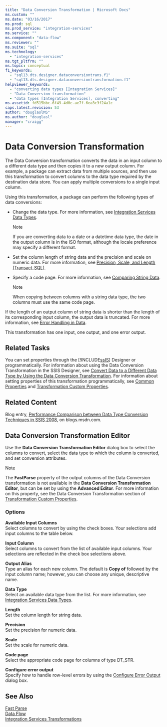 ```yaml
---
title: "Data Conversion Transformation | Microsoft Docs"
ms.custom: ""
ms.date: "03/16/2017"
ms.prod: sql
ms.prod_service: "integration-services"
ms.service: ""
ms.component: "data-flow"
ms.reviewer: ""
ms.suite: "sql"
ms.technology: 
  - "integration-services"
ms.tgt_pltfrm: ""
ms.topic: conceptual
f1_keywords: 
  - "sql13.dts.designer.dataconversiontrans.f1"
  - "sql13.dts.designer.dataconversiontransformation.f1"
helpviewer_keywords: 
  - "converting data types [Integration Services]"
  - "Data Conversion transformation"
  - "data types [Integration Services], converting"
ms.assetid: fd515bbc-6f49-4d0c-ae7f-6ea3c3f24a1c
caps.latest.revision: 53
author: "douglaslMS"
ms.author: "douglasl"
manager: "craigg"
---
```

# Data Conversion Transformation
  The Data Conversion transformation converts the data in an input column to a different data type and then copies it to a new output column. For example, a package can extract data from multiple sources, and then use this transformation to convert columns to the data type required by the destination data store. You can apply multiple conversions to a single input column.  
  
 Using this transformation, a package can perform the following types of data conversions:  
  
-   Change the data type. For more information, see [Integration Services Data Types](../../../integration-services/data-flow/integration-services-data-types.md).  
  
    > [!NOTE]  
    >  If you are converting data to a date or a datetime data type, the date in the output column is in the ISO format, although the locale preference may specify a different format.  
  
-   Set the column length of string data and the precision and scale on numeric data. For more information, see [Precision, Scale, and Length &#40;Transact-SQL&#41;](../../../t-sql/data-types/precision-scale-and-length-transact-sql.md).  
  
-   Specify a code page. For more information, see [Comparing String Data](../../../integration-services/data-flow/comparing-string-data.md).  
  
    > [!NOTE]  
    >  When copying between columns with a string data type, the two columns must use the same code page.  
  
 If the length of an output column of string data is shorter than the length of its corresponding input column, the output data is truncated. For more information, see [Error Handling in Data](../../../integration-services/data-flow/error-handling-in-data.md).  
  
 This transformation has one input, one output, and one error output.  
  
## Related Tasks  
 You can set properties through the [!INCLUDE[ssIS](../../../includes/ssis-md.md)] Designer or programmatically. For information about using the Data Conversion Transformation in the SSIS Designer, see [Convert Data to a Different Data Type by Using the Data Conversion Transformation](../../../integration-services/data-flow/transformations/convert-data-type-by-using-data-conversion-transformation.md). For information about setting properties of this transformation programmatically, see [Common Properties](http://msdn.microsoft.com/library/51973502-5cc6-4125-9fce-e60fa1b7b796) and [Transformation Custom Properties](../../../integration-services/data-flow/transformations/transformation-custom-properties.md).  
  
## Related Content  
 Blog entry, [Performance Comparison between Data Type Conversion Techniques in SSIS 2008](http://go.microsoft.com/fwlink/?LinkId=220823), on blogs.msdn.com.  
  
## Data Conversion Transformation Editor
  Use the **Data Conversion Transformation Editor** dialog box to select the columns to convert, select the data type to which the column is converted, and set conversion attributes.  
  
> [!NOTE]  
>  The **FastParse** property of the output columns of the Data Conversion transformation is not available in the **Data Conversion Transformation Editor**, but can be set by using the **Advanced Editor**. For more information on this property, see the Data Conversion Transformation section of [Transformation Custom Properties](../../../integration-services/data-flow/transformations/transformation-custom-properties.md).  
  
### Options  
 **Available Input Columns**  
 Select columns to convert by using the check boxes. Your selections add input columns to the table below.  
  
 **Input Column**  
 Select columns to convert from the list of available input columns. Your selections are reflected in the check box selections above.  
  
 **Output Alias**  
 Type an alias for each new column. The default is **Copy of** followed by the input column name; however, you can choose any unique, descriptive name.  
  
 **Data Type**  
 Select an available data type from the list. For more information, see [Integration Services Data Types](../../../integration-services/data-flow/integration-services-data-types.md).  
  
 **Length**  
 Set the column length for string data.  
  
 **Precision**  
 Set the precision for numeric data.  
  
 **Scale**  
 Set the scale for numeric data.  
  
 **Code page**  
 Select the appropriate code page for columns of type DT_STR.  
  
 **Configure error output**  
 Specify how to handle row-level errors by using the [Configure Error Output](http://msdn.microsoft.com/library/5f8da390-fab5-44f8-b268-d8fa313ce4b9) dialog box.  
  
## See Also  
 [Fast Parse](http://msdn.microsoft.com/library/6688707d-3c5b-404e-aa2f-e13092ac8d95)   
 [Data Flow](../../../integration-services/data-flow/data-flow.md)   
 [Integration Services Transformations](../../../integration-services/data-flow/transformations/integration-services-transformations.md)  
  
  
